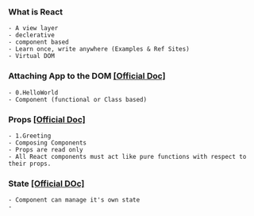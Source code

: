 ### What is React
    - A view layer
    - declerative
    - component based
    - Learn once, write anywhere (Examples & Ref Sites)
    - Virtual DOM
    
### Attaching App to the DOM [[Official Doc]](https://reactjs.org/docs/rendering-elements.html)
    - 0.HelloWorld
    - Component (functional or Class based)

### Props [[Official Doc]](https://reactjs.org/docs/components-and-props.html)
    - 1.Greeting
    - Composing Components
    - Props are read only
    - All React components must act like pure functions with respect to their props.
   
### State [[Official DOc]](https://reactjs.org/docs/state-and-lifecycle.html)
    - Component can manage it's own state
    -  
